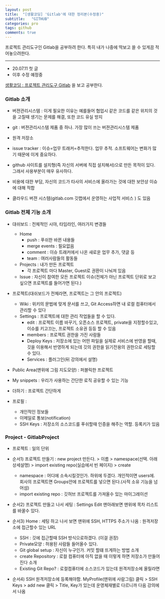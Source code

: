 ```yaml
---
layout: post
title:  "[생활코딩] 'Gitlab'에 대한 정리본(수정중)"
subtitle:   "GITHUB"
categories: pro
tags: github
comments: true
---
```


프로젝트 관리도구인 Gitlab을 공부하려 한다. 특히 내가 나중에 딱보고 쓸 수 있게끔 적어놓으려한다.

---

- 20.07.11 첫 글
- 이후 수정 예정중
  
[생활코딩 : 프로젝트 관리도구 Gitlab](https://opentutorials.org/course/785/4936) 을 보고 공부한다.  
  
      
### Gitlab 소개
- 버젼관리시스템 : 이게 필요한 이유는 예를들어 협업시 같은 코드를 같은 위치의 것을 고칠때 생기는 문제를 해결, 또한 코드 유실 방지

- git : 버젼관리시스템 제품 중 하나. 가장 많이 쓰는 버젼관리시스템 제품

- 원격 저장소 

- issue tracker : 이슈=업무 트래커=추적한다. 업무 추적. 소프트웨어는 변화가 많기 때문에 이게 중요하다.

- github 사이트를 설치형(즉 자신의 서버에 직접 설치해서)으로 만든 목적이 있다. 그래서 사용부분이 매우 유사하다.

- 비용에 대한 부담, 자신의 코드가 타사의 서비스에 올라가는 것에 대한 보안상 이슈에 대해 적합


- 클라우드 버젼 시스템(gitlab.com 깃랩에서 운영하는 사업적 서비스 ) 도 있음
  
  
### Gitlab 전체 기능 소개
- 대쉬보드 : 전체적인 시야, 타임라인, 여러가지 변경들
    - Home
        - push : 푸쉬한 바뀐 내용들
        - merge events : 필요없음
        - comment : 이슈 트래커에서 나온 새로운 업무 추가, 댓글 등
        - team : 여러사람들의 활동들 
    - Projects : 내가 만든 프로젝트
        - 각 프로젝트 마다 Master, Guest로 권환이 나눠져 있음
    - Issue : 자신이 참여한 모든 프로젝트 이슈(전체가 아닌 프로젝트 단위로 보고 싶으면 프로젝트를 들어가면 된다.)

- 프로젝트(대쉬보드가 전체라면, 프로젝트는 그 안의 프로젝트)
    - Wiki : 위키의 문법에 맞게 문서를 쓰고, Git Access하면 내 로컬 컴퓨터에서 관리할 수 있다
    - Settings : 프로젝트에 대한 관리 작업들을 할 수 있다.
        - edit : 프로젝트 이름 바꾸기, 오픈소스 프로젝트, private을 지정할수있고, 이슈를 키고끄는, 프로젝트 소유권 등등 할 수 있음
        - members : 프로젝트 권한을 가진 사람들
        - Deploy Keys : 저장소에 있는 어떤 파일을 실제로 서비스에 반영을 할때, 깃을 이용해서 반영하게 되는데 깃의 권한을 읽기전용의 권한으로 세팅할 수 있다.
        - Services : 플러그인(뒤 강의에서 설명)

- Public Area(맨위에 그림 지도모양) : 퍼블릭한 프로젝트
- My snippets : 우리가 사용하는 간단한 로직 공유할 수 있는 기능
- 더하기 : 프로젝트 간단하게
- 프로필 : 
    - 개인적인 정보들
    - 이메일로 통보(notification)
    - SSH Keys : 저장소의 소스코드를 푸쉬할때 인증을 해주는 역할. 등록키가 있음
  
  
### Project - GitlabProject
- 프로젝트 : 일의 단위
- 순서1) 프로젝트 만들기 : new project 만든다. > 이름 > namespace(선택. 아래 상세설명) > import existing repo(실습에서 빈 페이지) > create
    - namespace : 어디에 소속시킬것인가. 하위에 두겠다. 개인적이면 users에. 회사의 프로젝트면 Groups안에 프로젝트를 넣으면 된다.(사적 소유 기능을 넘어섬)
    - import existing repo : 깃허브 프로젝트를 가져올수 있는 마이그레이션

- 순서2) 프로젝트 만들고 나서 세팅 : Settings Edit 맨아래보면 맨위에 목차 리스트를 바꿀수 있다.

- 순서3) Home : 세팅 하고 나서 보면 맨위에 SSH, HTTPS 주소가 나옴 : 원격저장소에 접근할수 있는 URL
    - SSH : 깃에 접근할때 SSH 방식으로하겠다. (이걸 권장)
    - Private모양 : 허용된 사람들 들어올수 있다.
    - Git global setup : 자신이 누구인가. 커밋 할떄 뜨게하는 방법 소개
    - create Repository : 로컬 컴퓨터에 아직 없을 때 이렇게 하면 저장소가 만들어진다 소개
    - Existing Git Repo? : 로컬컴퓨터에 소스코드가 있는데 원격저장소에 올릴라면

- 순서4) SSH 원격저장소에 등록해야함. MyProfile(맨위에 사람그림) 클릭 > SSH Keys > add new 클릭 > Title, Key가 있는데 운영체재별로 다르니까 다음 강의에서 나옴

